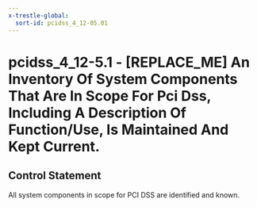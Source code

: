 ```yaml
---
x-trestle-global:
  sort-id: pcidss_4_12-05.01
---
```


# pcidss_4_12-5.1 - \[REPLACE_ME\] An Inventory Of System Components That Are In Scope For Pci Dss, Including A Description Of Function/Use, Is Maintained And Kept Current.

## Control Statement

All system components in scope for PCI DSS are identified and known.
